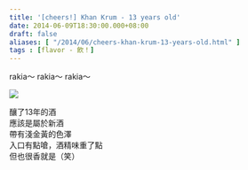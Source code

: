 ```yaml
---
title: '[cheers!] Khan Krum - 13 years old'
date: 2014-06-09T18:30:00.000+08:00
draft: false
aliases: [ "/2014/06/cheers-khan-krum-13-years-old.html" ]
tags : [flavor - 飲！]
---
```


rakia～ rakia～ rakia～  

[![](https://4.bp.blogspot.com/-OaN9qfsvB4E/XDNZaO118MI/AAAAAAAAFDY/2hB98QqyxDcvl7lgjTyZayACtuTFJCAmQCLcBGAs/s640/121.jpg)](https://4.bp.blogspot.com/-OaN9qfsvB4E/XDNZaO118MI/AAAAAAAAFDY/2hB98QqyxDcvl7lgjTyZayACtuTFJCAmQCLcBGAs/s1600/121.jpg)

釀了13年的酒  
應該是屬於新酒  
帶有淺金黃的色澤  
入口有點嗆，酒精味重了點  
但也很香就是（笑）